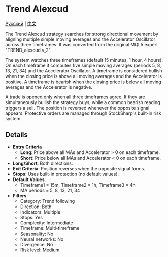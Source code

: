 # Trend Alexcud
[Русский](README_ru.md) | [中文](README_cn.md)

The Trend Alexcud strategy searches for strong directional movement by aligning multiple simple moving averages and the Accelerator Oscillator across three timeframes. It was converted from the original MQL5 expert "TREND_alexcud v_2".

The system watches three timeframes (default 15 minutes, 1 hour, 4 hours). On each timeframe it computes five simple moving averages (periods 5, 8, 13, 21, 34) and the Accelerator Oscillator. A timeframe is considered bullish when the closing price is above all moving averages and the Accelerator is positive. A timeframe is bearish when the closing price is below all moving averages and the Accelerator is negative.

A trade is opened only when all three timeframes agree. If they are simultaneously bullish the strategy buys, while a common bearish reading triggers a sell. The position is reversed whenever the opposite signal appears. Protective orders are managed through StockSharp's built-in risk system.

## Details

- **Entry Criteria**
  - **Long**: Price above all MAs and Accelerator > 0 on each timeframe.
  - **Short**: Price below all MAs and Accelerator < 0 on each timeframe.
- **Long/Short**: Both directions.
- **Exit Criteria**: Position reverses when the opposite signal forms.
- **Stops**: Uses built-in protection (no default values).
- **Default Values**:
  - Timeframe1 = 15m, Timeframe2 = 1h, Timeframe3 = 4h
  - MA periods = 5, 8, 13, 21, 34
- **Filters**:
  - Category: Trend following
  - Direction: Both
  - Indicators: Multiple
  - Stops: Yes
  - Complexity: Intermediate
  - Timeframe: Multi-timeframe
  - Seasonality: No
  - Neural networks: No
  - Divergence: No
  - Risk level: Medium

